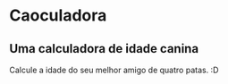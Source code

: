 # Caoculadora
## Uma calculadora de idade canina

Calcule a idade do seu melhor amigo de quatro patas. :D
